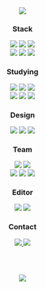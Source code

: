 <div align=center> <!-- 중앙 정렬 -->

  <!-- 대문 -->
  <img src="https://capsule-render.vercel.app/api?type=soft&color=auto&height=120&section=header&text=Seungjeon%2097&fontSize=40&fontColor=ffffff&desc=FrontEnd%20Developer&descSize=20&descAlignY=80&animation=twinkling"/>

  <h3> Stack </h3> <!-- 스택 -->
  <img src="https://img.shields.io/badge/HTML5-E34F26?style=flat-square&logo=html5&logoColor=white"/></a> <!-- html5 --> 
  <img src="https://img.shields.io/badge/CSS3-1572B6?style=flat-square&logo=css3&logoColor=white"/></a> <!-- css3 --> 
  <img src="https://img.shields.io/badge/JavaScript-F7DF1E?style=flat-square&logo=javascript&logoColor=white"/></a> <!-- javascript --> 
  <br>
  <img src="https://img.shields.io/badge/jQuery-0769AD?style=flat-square&logo=jQuery&logoColor=white"/></a> <!-- jquery -->
  <img src="https://img.shields.io/badge/Ajax-0769AD?style=flat-square&logo=jQuery&logoColor=white"/></a> <!-- ajax -->
  <img src="https://img.shields.io/badge/Bootstrap-7952B3?style=flat-square&logo=bootstrap&logoColor=white"/></a> <!-- bootstrap --> 
  
  <h3> Studying </h3>  <!-- 공부 -->
  <img src="https://img.shields.io/badge/React-61DAFB?style=flat-square&logo=react&logoColor=white"/></a> <!-- react -->
    <img src="https://img.shields.io/badge/Redux-764ABC?style=flat-square&logo=redux&logoColor=white"/></a> <!-- redux -->
  <img src="https://img.shields.io/badge/TypeScript-3178C6?style=flat-square&logo=typescript&logoColor=white"/></a> <!-- typescript -->
  <br>
  <img src="https://img.shields.io/badge/Vue.js-4FC08D?style=flat-square&logo=vue.js&logoColor=white"/></a> <!-- vue -->
  <img src="https://img.shields.io/badge/Vuetify-1867C0?style=flat-square&logo=vuetify&logoColor=white"/></a> <!-- vuetify -->
  <img src="https://img.shields.io/badge/Vite-646CFF?style=flat-square&logo=vite&logoColor=white"/></a> <!-- vue -->
  <!-- <img src="https://img.shields.io/badge/React Native-61DAFB?style=flat-square&logo=react&logoColor=white"/></a> <!-- reactnative -->
  <!-- <img src="https://img.shields.io/badge/NodeJS-339933?style=flat-square&logo=node.js&logoColor=white"/></a> <!-- nodejs -->

  <h3> Design </h3>   <!-- 디자인 --> 
  <img src="https://img.shields.io/badge/Photoshop-31A8FF?style=flat-square&logo=adobephotoshop&logoColor=white"/></a> <!-- photoshop --> 
  <img src="https://img.shields.io/badge/Illustrator-FF9A00?style=flat-square&logo=adobeillustrator&logoColor=white"/></a> <!-- ilustrator --> 
  <img src="https://img.shields.io/badge/Figma-F24E1E?style=flat-square&logo=figma&logoColor=white"/></a> <!-- figma --> 

  <h3> Team </h3> <!-- 협업 --> 
  <img src="https://img.shields.io/badge/Github-181717?style=flat-square&logo=github&logoColor=white"/></a> <!-- github --> 
  <img src="https://img.shields.io/badge/GitLab-FCA121?style=flat-square&logo=gitlab&logoColor=white"/></a> <!-- gitlab --> 
  <br>
  <img src="https://img.shields.io/badge/Notion-000000?style=flat-square&logo=notion&logoColor=white"/></a> <!-- notion --> 
  <img src="https://img.shields.io/badge/Slack-4A154B?style=flat-square&logo=slack&logoColor=white"/></a> <!-- slack -->
  <img src="https://img.shields.io/badge/Asana-273347?style=flat-square&logo=asana&logoColor=white"/></a> <!-- asana --> 

  <h3> Editor </h3> <!-- 환경 -->
  <img src="https://img.shields.io/badge/VSCode-007ACC?style=flat-square&logo=visualstudiocode&logoColor=white"/></a> <!-- vscode --> 
  <img src="https://img.shields.io/badge/Eclipse-2C2255?style=flat-square&logo=eclipse&logoColor=white"/></a> <!-- eclipse -->
  <!-- <img src="https://img.shields.io/badge/Windows-0078D6?style=flat-square&logo=windows&logoColor=white"/></a> <!-- window --> 
  <!-- <img src="https://img.shields.io/badge/macOS-000000?style=flat-square&logo=macos&logoColor=white"/></a> <!-- mac --> 
  <!-- <img src="https://img.shields.io/badge/Linux-FCC624?style=flat-square&logo=linux&logoColor=white"/></a> <!-- linux --> 
  
  <h3> Contact </h3> <!-- 연락처 --> 
  <a href="https://baby-coder.tistory.com">
    <img src="https://img.shields.io/badge/Tistory-FFCD00?style=flat-square&logo=kakao&logoColor=white&link=https://baby-coder.tistory.com/"/>
  </a>
  <a href="https://mail.naver.com/write">
    <img src="https://img.shields.io/badge/Email-03C75A?style=flat-square&logo=naver&logoColor=white&link=https://mail.naver.com/write"/>
  </a>
  
  <br><br> 

  <a href="https://hits.seeyoufarm.com"> <!-- 방문수 -->
    <img src="https://hits.seeyoufarm.com/api/count/incr/badge.svg?url=https%3A%2F%2Fgithub.com%2FBaikSeungJeon&count_bg=%2379C83D&title_bg=%23555555&icon=&icon_color=%23E7E7E7&title=hits&edge_flat=false"/>
  </a>

</div>
